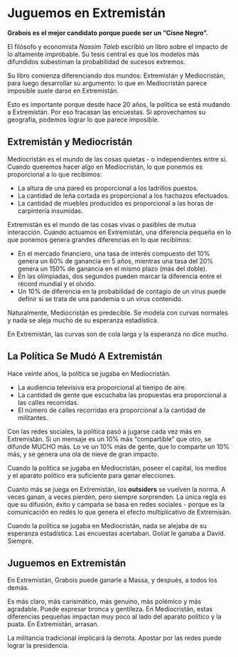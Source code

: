 # Juguemos en Extremistán
**Grabois es el mejor candidato porque puede ser un “Cisne Negro”.**

El filósofo y economista *Nassim Taleb* escribió un libro sobre el impacto de lo altamente improbable. Su tesis central es que los modelos más difundidos subestiman la probabilidad de sucesos extremos. 

Su libro comienza diferenciando dos mundos: Extremistán y Mediocristán, para luego desarrollar su argumento: lo que en Mediocristán parece imposible suele darse en Extremistán.

Esto es importante porque desde hace 20 años, la política se está mudando a Extremistán. Por eso fracasan las encuestas. Si aprovechamos su geografía, podemos lograr lo que parece imposible.

## Extremistán y Mediocristán

Mediocristán es el mundo de las cosas quietas - o independientes entre sí. Cuando queremos hacer algo en Mediocristán, lo que ponemos es proporcional a lo que recibimos:

- La altura de una pared es proporcional a los ladrillos puestos.
- La cantidad de leña cortada es proporcional a los hachazos efectuados.
- La cantidad de muebles producidos es proporcional a las horas de carpintería insumidas.

Extremistán es el mundo de las cosas vivas o pasibles de mutua interacción. Cuando actuamos en Extremistán, una diferencia  pequeña en lo que ponemos genera grandes diferencias en lo que recibimos:

- En el mercado financiero, una tasa de interés compuesto del 10% genera un 60% de ganancia en 5 años, mientras una tasa del 20% genera un 150% de ganancia en el mismo plazo (más del doble).
- En las olimpiadas, dos segundos pueden marcar la diferencia entre el récord mundial y el olvido.
- Un 10% de diferencia en la probabilidad de contagio de un virus puede definir si se trata de una pandemia o un virus contenido.

Naturalmente, Mediocristán es predecible. Se modela con curvas normales y nada se aleja mucho de su esperanza estadística.

En Extremistán, las curvas son de cola larga y la esperanza no dice mucho.

## La Política Se Mudó A Extremistán

Hace veinte años, la política se jugaba en Mediocristán.

- La audiencia televisiva era proporcional al tiempo de aire.
- La cantidad de gente que escuchaba las propuestas era proporcional a las calles recorridas.
- El número de calles recorridas era proporcional a la cantidad de militantes.

Con las redes sociales, la política pasó a jugarse cada vez más en Extremistán. Si un mensaje es un 10% más “compartible” que otro, se difunde MUCHO más. Lo ve un 10% más de gente, que lo comparte un 10% más, y se genera una ola de nieve de gran impacto.

Cuando la política se jugaba en Mediocristán, poseer el capital, los medios y el aparato político era suficiente para ganar elecciones.

Cuanto más se juega en Extremistán, los ********outsiders******** se vuelven la norma. A veces ganan, a veces pierden, pero siempre sorprenden. La única regla es que su difusión, éxito y campaña se basa en redes sociales - porque es la comunicación en redes lo que genera el efecto multiplicativo de Extremisán.

Cuando la política se jugaba en Mediocristán, nada se alejaba de su esperanza estadística. Las encuestas acertaban. Goliat le ganaba a David. Siempre. 

## Juguemos en Extremistán

En Extremistán, Grabois puede ganarle a Massa, y después, a todos los demás.

Es más claro, más carismático, más genuino, más polémico y más agradable. Puede expresar bronca y gentileza. En Mediocristán, estas diferencias pequeñas impactan muy poco al lado del aparato político y la puata. En Extremistán, arrasan.

La militancia tradicional implicará la derrota. Apostar por las redes puede lograr la presidencia.
